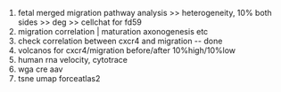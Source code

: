 1. fetal merged migration pathway analysis >> heterogeneity, 10% both sides >> deg >> cellchat for fd59
2. migration correlation | maturation axonogenesis etc 
3. check correlation between cxcr4 and migration -- done
4. volcanos for cxcr4/migration before/after 10%high/10%low
5. human rna velocity, cytotrace
6. wga cre aav
7. tsne umap forceatlas2
